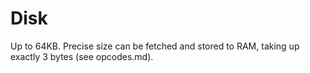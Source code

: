 # Disk
Up to 64KB. Precise size can be fetched and stored to RAM, taking up exactly 3 bytes (see opcodes.md).